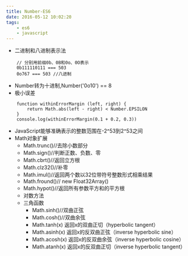```yaml
---
title: Number-ES6
date: 2016-05-12 10:02:20
tags:
	- es6
	- javascript
---
```

* 二进制和八进制表示法
````
	// 分别用前缀0b、0B和0o、0O表示
	0b111110111 === 503
	0o767 === 503 //八进制
````
* Number转为十进制,Number('0o10') == 8
* 极小误差
````
	function withinErrorMargin (left, right) {
  		return Math.abs(left - right) < Number.EPSILON
	}
	console.log(withinErrorMargin(0.1 + 0.2, 0.3))
````
* JavaScript能够准确表示的整数范围在-2^53到2^53之间
* Math对象扩展
	* Math.trunc()//去除小数部分
	* Math.sign()//判断正数、负数、零
	* Math.cbrt()//返回立方根
	* Math.clz32()//补零
	* Math.imul()//返回两个数以32位带符号整数形式相乘结果
	* Math.fround()// new Float32Array()
	* Math.hypot()//返回所有参数平方和的平方根
	* 对数方法
	* 三角函数
		* Math.sinh()//双曲正弦
		* Math.cosh()//双曲余弦
		* Math.tanh(x) 返回x的双曲正切（hyperbolic tangent）
		* Math.asinh(x) 返回x的反双曲正弦（inverse hyperbolic sine）
		* Math.acosh(x) 返回x的反双曲余弦（inverse hyperbolic cosine）
		* Math.atanh(x) 返回x的反双曲正切（inverse hyperbolic tangent）